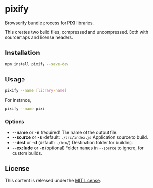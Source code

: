 # pixify

Browserify bundle process for PIXI libraries.

This creates two build files, compressed and uncompressed. Both with sourcemaps and license headers. 

## Installation

```bash
npm install pixify --save-dev
```

## Usage

```bash
pixify --name [library-name]
```

For instance, 
```bash
pixify --name pixi
```

### Options

* **--name** or **-n** (required) The name of the output file. 
* **--source** or **-s** (default: `./src/index.js` Application source to build. 
* **--dest** or **-d** (default: `./bin/`) Destination folder for building.
* **--exclude** or **-e** (optional) Folder names in `--source` to ignore, for custom builds.

## License

This content is released under the [MIT License](http://opensource.org/licenses/MIT).